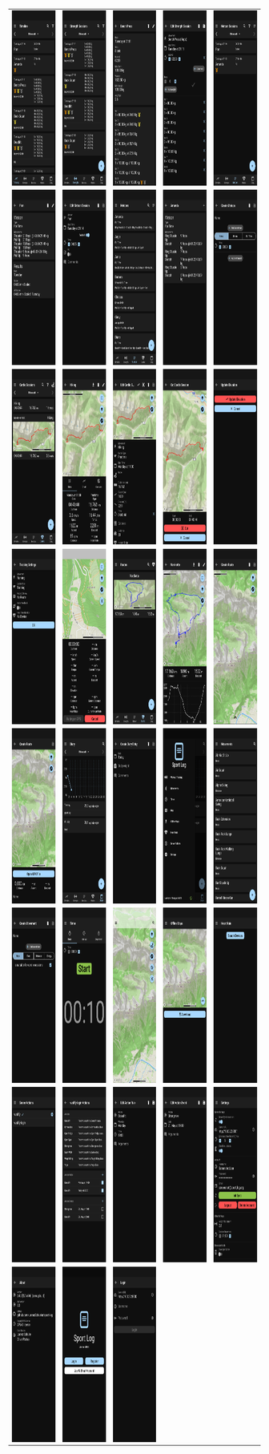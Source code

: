 <table style="display: block; overflow-x: scroll; white-space: nowrap;">
  <tr>
    <td><img src="screenshots/timeline.png" height="350"></td>
    <td><img src="screenshots/strength_overview.png" height="350"></td>
    <td><img src="screenshots/strength_details.png" height="350"></td>
    <td><img src="screenshots/strength_edit.png" height="350"></td>
    <td><img src="screenshots/metcon_session_overview.png" height="350"></td>
  <tr>
  </tr>
    <td><img src="screenshots/metcon_session_details.png" height="350"></td>
    <td><img src="screenshots/metcon_session_edit.png" height="350"></td>
    <td><img src="screenshots/metcon_overview.png" height="350"></td>
    <td><img src="screenshots/metcon_details.png" height="350"></td>
    <td><img src="screenshots/metcon_edit.png" height="350"></td>
  <tr>
  </tr>
    <td><img src="screenshots/cardio_overview.png" height="350"></td>
    <td><img src="screenshots/cardio_details.png" height="350"></td>
    <td><img src="screenshots/cardio_edit.png" height="350"></td>
    <td><img src="screenshots/cardio_cut.png" height="350"></td>
    <td><img src="screenshots/cardio_update_elevation.png" height="350"></td>
  <tr>
  </tr>
    <td><img src="screenshots/tracking_settings.png" height="350"></td>
    <td><img src="screenshots/tracking.png" height="350"></td>
    <td><img src="screenshots/route_overview.png" height="350"></td>
    <td><img src="screenshots/route_details.png" height="350"></td>
    <td><img src="screenshots/route_edit.png" height="350"></td>
  <tr>
  </tr>
    <td><img src="screenshots/route_upload.png" height="350"></td>
    <td><img src="screenshots/diary_overview.png" height="350"></td>
    <td><img src="screenshots/diary_edit.png" height="350"></td>
    <td><img src="screenshots/drawer.png" height="350"></td>
    <td><img src="screenshots/movement_overview.png" height="350"></td>
  <tr>
  </tr>
    <td><img src="screenshots/movement_edit.png" height="350"></td>
    <td><img src="screenshots/timer.png" height="350"></td>
    <td><img src="screenshots/map.png" height="350"></td>
    <td><img src="screenshots/offline_maps.png" height="350"></td>
    <td><img src="screenshots/heart_rate.png" height="350"></td>
  <tr>
  </tr>
    <td><img src="screenshots/platform_overview.png" height="350"></td>
    <td><img src="screenshots/action_provider_overview.png" height="350"></td>
    <td><img src="screenshots/action_rule_edit.png" height="350"></td>
    <td><img src="screenshots/action_event_edit.png" height="350"></td>
    <td><img src="screenshots/settings.png" height="350"></td>
  <tr>
  </tr>
    <td><img src="screenshots/about.png" height="350"></td>
    <td><img src="screenshots/landing.png" height="350"></td>
    <td><img src="screenshots/login.png" height="350"></td>
  </tr>
</table>
